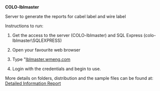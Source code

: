 **COLO-lblmaster**

Server to generate the reports for cabel label and wire label

Instructions to run: 

1. Get the access to the server (COLO-lblmaster) and SQL Express (colo-lblmaster\SQLEXPRESS)

2. Open your favourite web browser

3. Type "[lblmaster.wmeng.com](http://lblmaster.wmeng.com) 

4. Login with the credentials and begin to use.

More details on folders, distribution and the sample files can be found at:
[Detailed Information Report](https://wunderlichmalec-my.sharepoint.com/:w:/r/personal/amrutha_shetty_wmeng_com/Documents/Cabel%20and%20wire%20labels.docx?d=w39514a672018465381e7cdda13bb7bf6&csf=1&web=1&e=PEiXC5)

